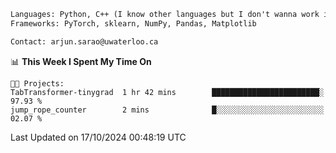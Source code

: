 ```txt
Languages: Python, C++ (I know other languages but I don't wanna work in em)
Frameworks: PyTorch, sklearn, NumPy, Pandas, Matplotlib

Contact: arjun.sarao@uwaterloo.ca
```

<!--START_SECTION:waka-->
📊 **This Week I Spent My Time On** 

```text
🐱‍💻 Projects: 
TabTransformer-tinygrad  1 hr 42 mins        ████████████████████████░   97.93 % 
jump_rope_counter        2 mins              █░░░░░░░░░░░░░░░░░░░░░░░░   02.07 % 
```


 Last Updated on 17/10/2024 00:48:19 UTC
<!--END_SECTION:waka-->
